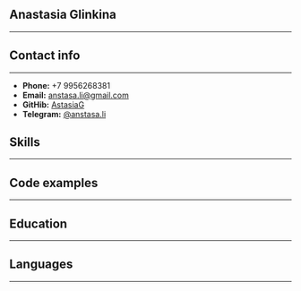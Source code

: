 ## Anastasia Glinkina
****
## Contact info
****
+ __Phone:__ +7 9956268381
+ __Email:__ anstasa.li@gmail.com
+ __GitHib:__ [AstasiaG](https://github.com/AstasiaG)
+ __Telegram:__ [@anstasa.li](https://t.me/anstasa_li)

## Skills
****
## Code examples
****
## Education
****
## Languages
****